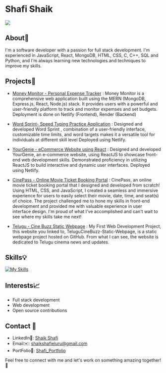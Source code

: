 # Shafi Shaik

![](https://komarev.com/ghpvc/?username=shafi099)
## About:ocean:

I'm a software developer with a passion for full stack development. I'm experienced in JavaScript, React, MongoDB, HTML, CSS, C, C++, SQL and Python, and I'm always learning new technologies and techniques to improve my skills. 

## Projects:wrench:

- [Money Monitor - Personal Expense Tracker](https://moneytracker-mern.netlify.app/) : Money Monitor is a comprehensive web application built using the MERN (MongoDB, Express.js, React, Node.js) stack. It provides users with a powerful and user-friendly platform to track and monitor expemses and set budgets. Deployment is done on Netlify (Frontend), Render (Backend)

- [Word Sprint- Speed Typing Practice Application](https://word-sprint.netlify.app/) : Designed and developed Word Sprint , combination of a user-friendly interface, customizable time limits, and word targets makes it a versatile tool for individuals at different skill level Deployed using Netlify.

- [YourGenie - eCommerce Website using React](https://your-genie.netlify.app/) : Designed and developed YourGenie, an e-commerce website, using ReactJS to showcase front-end web development skills. Demonstrated proficiency in utilizing ReactJS to build interactive and dynamic user interfaces.  Deployed using Netlify.

- [CinePass - Online Movie Ticket Booking Portal](https://shafi099.github.io/CinePass/) : CinePass, an online movie ticket booking portal that I designed and developed from scratch! Using HTML, CSS, and JavaScript, I created a seamless and immersive experience for users to easily select their movie, date, time, and seat(s) of choice. The project challenged me to hone my skills in front-end development and provided me with valuable experience in user interface design. I'm proud of what I've accomplished and can't wait to see where my skills take me next! 

- [Telugu - Cine Buzz Static Webpage](https://shafi099.github.io/TeluguCineBuzz-Static-Webpage.github.io/) :  My First Web Development Project, this website you linked to, TeluguCineBuzz-Static-Webpage, is a static webpage project hosted on GitHub. From what I can see, the website is dedicated to Telugu cinema news and updates.

## Skills:bulb:

[![My Skills](https://skillicons.dev/icons?i=js,html,css,react,mongodb,py,c,cpp,mysql,ps)](https://skillicons.dev)

## Interests:chart_with_upwards_trend:

- Full stack development
- Web development
- Open source contributions

## Contact :pushpin:

- LinkedIn:wave:: [Shaik Shafi](https://www.linkedin.com/in/shaik-shafi-eluru/)
- Email:envelope:: [shaikshafieluru@gmail.com](mailto:shaikshafieluru@gmail.com)
- PortFolio:link:: [Shafi_Portfolio](https://shafi-portfolio.netlify.app/)

Feel free to connect with me and let's work on something amazing together! :raising_hand:

